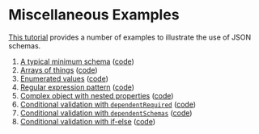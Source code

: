 # Miscellaneous Examples

[This tutorial](https://json-schema.org/learn/miscellaneous-examples) provides a number of examples to illustrate the use of JSON schemas.

1. [A typical minimum schema](https://json-schema.org/learn/miscellaneous-examples#basic) ([code](./1-basic/))
2. [Arrays of things](https://json-schema.org/learn/miscellaneous-examples#arrays-of-things) ([code](./2-arrays-of-things/))
3. [Enumerated values](https://json-schema.org/learn/miscellaneous-examples#enumerated-values) ([code](./3-enumerated-values/))
4. [Regular expression pattern](https://json-schema.org/learn/miscellaneous-examples#regular-expression-pattern) ([code](./4-regular-expression-pattern/))
5. [Complex object with nested properties](https://json-schema.org/learn/miscellaneous-examples#complex-object-with-nested-properties) ([code](./5-complex-object-with-nested-properties/))
6. [Conditional validation with `dependentRequired`](https://json-schema.org/learn/miscellaneous-examples#conditional-validation-with-dependentrequired) ([code](./6-conditional-validation-with-dependentRequired/))
7. [Conditional validation with `dependentSchemas`](https://json-schema.org/learn/miscellaneous-examples#conditional-validation-with-dependentschemas) ([code](./7-conditional-validation-with-dependentSchemas/))
8. [Conditional validation with if-else](https://json-schema.org/learn/miscellaneous-examples#conditional-validation-with-if-else) ([code](./8-conditional-validation-with-if-else/))